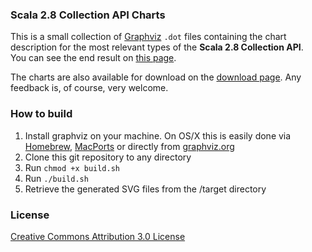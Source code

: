 ### Scala 2.8 Collection API Charts ###

This is a small collection of [Graphviz][] `.dot` files containing the chart description for the most relevant types of the **Scala 2.8 Collection API**.  
You can see the end result on [this page](http://www.decodified.com/scala/collections-api.xml).

The charts are also available for download on the [download page](http://github.com/sirthias/scala-collections-charts/downloads).
Any feedback is, of course, very welcome.

### How to build ###

1. Install graphviz on your machine. On OS/X this is easily done via [Homebrew][], [MacPorts][] or directly from [graphviz.org](http://www.graphviz.org/Download_macos.php)
2. Clone this git repository to any directory
3. Run `chmod +x build.sh`
4. Run `./build.sh`
5. Retrieve the generated SVG files from the /target directory


### License ###

<a rel="license" href="http://creativecommons.org/licenses/by/3.0/">Creative Commons Attribution 3.0 License</a>

[Graphviz]: http://www.graphviz.org/ "Graphviz Home"
[Homebrew]: http://mxcl.github.com/homebrew/ "Homebrew Home"
[MacPorts]: http://www.macports.org/ "MacPorts Home"